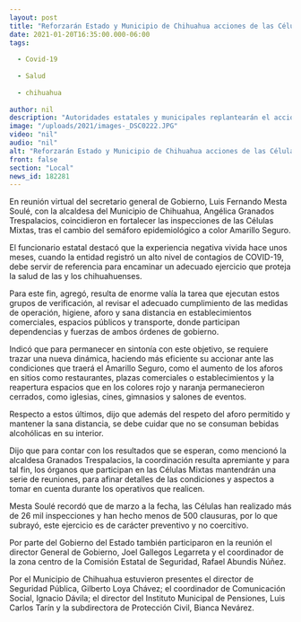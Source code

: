 ```yaml
---
layout: post
title: "Reforzarán Estado y Municipio de Chihuahua acciones de las Células Mixtas en Amarillo Seguro"
date: 2021-01-20T16:35:00.000-06:00
tags:
  
  - Covid-19
  
  - Salud
  
  - chihuahua
  
author: nil
description: "Autoridades estatales y municipales replantearán el accionar de los grupos de verificación, al permitirse más actividades y aforos con el cambio en el semáforo epidemiológico"
image: "/uploads/2021/images-_DSC0222.JPG"
video: "nil"
audio: "nil"
alt: "Reforzarán Estado y Municipio de Chihuahua acciones de las Células Mixtas en Amarillo Seguro"
front: false
section: "Local"
news_id: 182281
---
```


En reunión virtual del secretario general de Gobierno, Luis Fernando Mesta Soulé, con la alcaldesa del Municipio de Chihuahua, Angélica Granados Trespalacios, coincidieron en fortalecer las inspecciones de las Células Mixtas, tras el cambio del semáforo epidemiológico a color Amarillo Seguro.

El funcionario estatal destacó que la experiencia negativa vivida hace unos meses, cuando la entidad registró un alto nivel de contagios de COVID-19, debe servir de referencia para encaminar un adecuado ejercicio que proteja la salud de las y los chihuahuenses.

Para este fin, agregó, resulta de enorme valía la tarea que ejecutan estos grupos de verificación, al revisar el adecuado cumplimiento de las medidas de operación, higiene, aforo y sana distancia en establecimientos comerciales, espacios públicos y transporte, donde participan dependencias y fuerzas de ambos órdenes de gobierno.

Indicó que para permanecer en sintonía con este objetivo, se requiere trazar una nueva dinámica, haciendo más eficiente su accionar ante las condiciones que traerá el Amarillo Seguro, como el aumento de los aforos en sitios como restaurantes, plazas comerciales o establecimientos y la reapertura espacios que en los colores rojo y naranja permanecieron cerrados, como iglesias, cines, gimnasios y salones de eventos.

Respecto a estos últimos, dijo que además del respeto del aforo permitido y mantener la sana distancia, se debe cuidar que no se consuman bebidas alcohólicas en su interior.

Dijo que para contar con los resultados que se esperan, como mencionó la alcaldesa Granados Trespalacios, la coordinación resulta apremiante y para tal fin, los órganos que participan en las Células Mixtas mantendrán una serie de reuniones, para afinar detalles de las condiciones y aspectos a tomar en cuenta durante los operativos que realicen.

Mesta Soulé recordó que de marzo a la fecha, las Células han realizado más de 26 mil inspecciones y han hecho menos de 500 clausuras, por lo que subrayó, este ejercicio es de carácter preventivo y no coercitivo.

Por parte del Gobierno del Estado también participaron en la reunión el director General de Gobierno, Joel Gallegos Legarreta y el coordinador de la zona centro de la Comisión Estatal de Seguridad, Rafael Abundis Núñez.

Por el Municipio de Chihuahua estuvieron presentes el director de Seguridad Pública, Gilberto Loya Chávez; el coordinador de Comunicación Social, Ignacio Dávila; el director del Instituto Municipal de Pensiones, Luis Carlos Tarín y la subdirectora de Protección Civil, Bianca Nevárez.